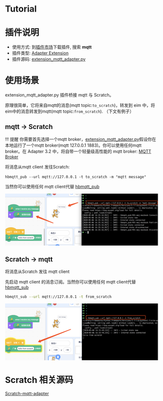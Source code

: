 # Tutorial

# 插件说明

-   使用方式: 到[插件市场](/extension_guide/extension_market/)下载插件, 搜索 **mqtt**
-   插件类型: [Adapter Extension](https://adapter.codelab.club/dev_guide/helloworld/)
-   插件源码: [extension_mqtt_adapter.py](https://github.com/CodeLabClub/codelab_adapter_extensions/blob/master/extensions_v3/extension_mqtt_adapter.py)

# 使用场景

extension_mqtt_adapter.py 插件桥接 mqtt 与 Scratch。

原理很简单，它将来自mqtt的消息(mqtt topic:`to_scratch`)，转发到 eim 中，将eim中的消息转发到mqtt(mqtt topic:`from_scratch`). （下文有例子）

## mqtt -> Scratch
!!! 提醒
    你需要首先选择一个mqtt broker，[extension_mqtt_adapter.py](https://github.com/CodeLabClub/codelab_adapter_extensions/blob/master/extensions_v3/extension_mqtt_adapter.py#L24)假设你在本地运行了一个mqtt broker(mqtt 127.0.0.1 1883)。你可以使用任何mqtt broker。在 Adapter 3.2 中，将自带一个轻量级高性能的 mqtt broker: [MQTT Broker](https://adapter.codelab.club/extension_guide/MQTT_Broker/)

将消息从mqtt client 发往Scratch:

`hbmqtt_pub --url mqtt://127.0.0.1 -t to_scratch -m "mqtt message"`

当然你可以使用任何 mqtt client代替 [hbmqtt_pub](https://hbmqtt.readthedocs.io/en/latest/references/hbmqtt_pub.html)

![](/img/3d038a2722e91bebf7af544b40fe71f1.png)


## Scratch -> mqtt
将消息从Scratch 发往 mqtt client

先启动 mqtt client 的消息订阅。当然你可以使用任何 mqtt client代替 [hbmqtt_sub](https://hbmqtt.readthedocs.io/en/latest/references/hbmqtt_sub.html)


```bash
hbmqtt_sub --url mqtt://127.0.0.1 -t from_scratch
```

![](/img/0f3729283a13ed781801789995b8e4a8.png)

# Scratch 相关源码
[Scratch-mqtt-adapter](https://scratch3v3.codelab.club?sb3url=https://adapter.codelab.club/sb3/Scratch-mqtt-adapter.sb3)

